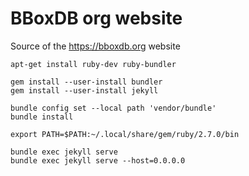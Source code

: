 # BBoxDB org website
Source of the https://bboxdb.org website

```shell
apt-get install ruby-dev ruby-bundler

gem install --user-install bundler
gem install --user-install jekyll

bundle config set --local path 'vendor/bundle'
bundle install

export PATH=$PATH:~/.local/share/gem/ruby/2.7.0/bin

bundle exec jekyll serve
bundle exec jekyll serve --host=0.0.0.0
```

